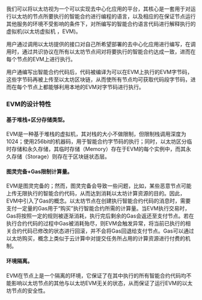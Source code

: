 我们可以将以太坊视为一个可以实现去中心化应用的平台，其核心是一套用于对运行以太坊的节点所要执行的智能合约进行编程的语言，以及相应的在保证节点运行其他服务的环境不受影响的条件下，对所编写的智能合约语言代码进行解释执行的虚拟机(以太坊虚拟机 ，EVM)。

用户通过调用以太坊提供的接口对自己所希望部署的去中心化应用进行编写，在调用时，通过共识协议在所有以太坊节点间对将要执行的智能合约达成一致，进而在每个节点的EVM上进行执行。

用户通编写出智能合约代码后，代码被编译为可以在EVM上执行的EVM字节码，这些字节码再被上传至以太坊区块链，从而使所有节点均可获取代码段字节码，进而在每个节点上都能够利用本地的EVM对字节码进行执行。

### EVM的设计特性
#### 基于堆栈+区分存储类型。
EVM是一种基于堆栈的虚拟机，其对栈的大小不做限制，但限制栈调用深度为1024；使用256bit的机器码，用于智能合约字节码的执行；同时，以太坊区分临时存储和永久存储，其临时存储（Memory）存在于EVM的每个实例中，而其永久存储（Storage）则存在于区块链状态层。
#### 图灵完备+Gas限制计算量。
EVM是图灵完备的；然而，图灵完备会导致一些问题，比如，某些恶意节点可能上传无限执行的智能合约代码，从而达到消耗以太坊计算资源的目的。因此，EVM中引入了Gas的概念。以太坊节点在创建执行智能合约代码的消息时，需要支付一定量的Gas用于“购买”执行智能合约所需的计算量。当EVM执行交易时，Gas将按照一定的规则被逐渐消耗，执行完后剩余的Gas会返还至支付节点。若在执行合约代码的过程中Gas被消耗殆尽，则EVM会触发异常，将当前已执行的相关合约代码已修改的状态进行回滚，并不会将Gas回退给支付节点。Gas可以通过以太坊购买，概念上类似于云计算中对提交任务所占用的计算资源进行付费的机制。
#### 环境隔离。
EVM在节点上是一个隔离的环境，它保证了在其中执行的所有智能合约代码均不能影响以太坊节点的其他与以太坊EVM无关的状态，从而保证了运行EVM的以太坊节点的安全性。
